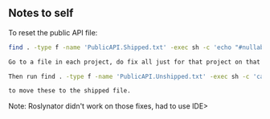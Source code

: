 ## Notes to self

To reset the public API file:

```bash
find . -type f -name 'PublicAPI.Shipped.txt' -exec sh -c 'echo "#nullable enable" > "$0"' {} \;

Go to a file in each project, do fix all just for that project on that api error, then Save All. Duplicates will occur if not careful. 

Then run find . -type f -name 'PublicAPI.Unshipped.txt' -exec sh -c 'cat "$1" >> "${1%Unshipped.txt}Shipped.txt" && > "$1"' _ {} \;

to move these to the shipped file. 

```

Note: Roslynator didn't work on those fixes, had to use IDE>


